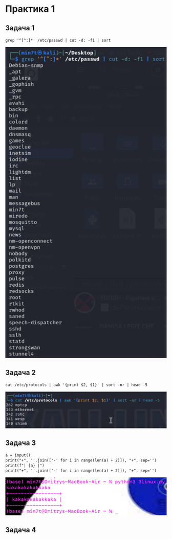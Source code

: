 # Практика 1

## Задача 1

```
grep '^[^:]*' /etc/passwd | cut -d: -f1 | sort
```
![image](https://github.com/mint1524/confUpr/blob/main/prak1/kal1.png)

## Задача 2

```
cat /etc/protocols | awk '{print $2, $1}' | sort -nr | head -5
```
![image](https://github.com/mint1524/confUpr/blob/main/prak1/kal2.png)

## Задача 3

```
a = input()
print("+", ''.join(['-' for i in range(len(a) + 2)]), "+", sep='')
print(f"| {a} |")
print("+", ''.join(['-' for i in range(len(a) + 2)]), "+", sep='')
```
![image](https://github.com/mint1524/confUpr/blob/main/prak1/pics/kal3.png)

## Задача 4

